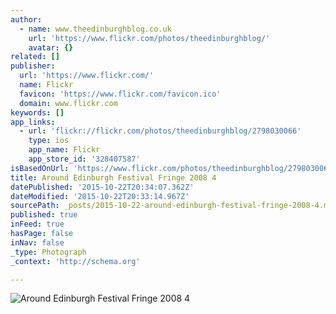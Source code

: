 ```yaml
---
author:
  - name: www.theedinburghblog.co.uk
    url: 'https://www.flickr.com/photos/theedinburghblog/'
    avatar: {}
related: []
publisher:
  url: 'https://www.flickr.com/'
  name: Flickr
  favicon: 'https://www.flickr.com/favicon.ico'
  domain: www.flickr.com
keywords: []
app_links:
  - url: 'flickr://flickr.com/photos/theedinburghblog/2798030066'
    type: ios
    app_name: Flickr
    app_store_id: '328407587'
isBasedOnUrl: 'https://www.flickr.com/photos/theedinburghblog/2798030066/'
title: Around Edinburgh Festival Fringe 2008 4
datePublished: '2015-10-22T20:34:07.362Z'
dateModified: '2015-10-22T20:33:14.967Z'
sourcePath: _posts/2015-10-22-around-edinburgh-festival-fringe-2008-4.md
published: true
inFeed: true
hasPage: false
inNav: false
_type: Photograph
_context: 'http://schema.org'

---
```

![Around Edinburgh Festival Fringe 2008 4](https://farm4.staticflickr.com/3038/2798030066_f99218a6d4_b.jpg)